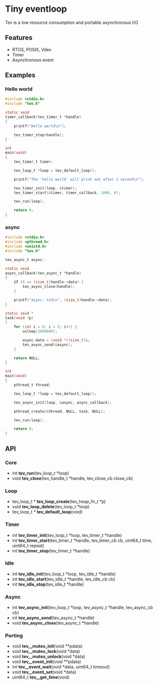 # Tiny eventloop

Tev is a low resource consumption and portable asynchronous I/O

## Features

- RTOS, POSIX, Vdev
- Timer
- Asynchronous event

## Examples

### Hello world

```c
#include <stdio.h>
#include "tev.h"

static void
timer_callback(tev_timer_t *handle)
{
    printf("Hello world\n");

    tev_timer_stop(handle);
}

int
main(void)
{
    tev_timer_t timer;

    tev_loop_t *loop = tev_default_loop();

    printf("The 'hello world' will print out after 1 second\n");

    tev_timer_init(loop, &timer);
    tev_timer_start(&timer, timer_callback, 1000, 0);

    tev_run(loop);

    return 0;
}
```

### async

```c
#include <stdio.h>
#include <pthread.h>
#include <unistd.h>
#include "tev.h"

tev_async_t async;

static void
async_callback(tev_async_t *handle)
{
    if (4 == (size_t)handle->data) {
        tev_async_close(handle);
    }

    printf("async: %ld\n", (size_t)handle->data);
}

static void *
task(void *p)
{
    for (int i = 0; i < 5; i++) {
        usleep(1000000);

        async.data = (void *)(size_t)i;
        tev_async_send(&async);
    }

    return NULL;
}

int
main(void)
{
    pthread_t thread;

    tev_loop_t *loop = tev_default_loop();

    tev_async_init(loop, &async, async_callback);

    pthread_create(&thread, NULL, task, NULL);

    tev_run(loop);

    return 0;
}
```

## API

### Core

- int **tev_run**(tev_loop_t *loop)
- void **tev_close**(tev_handle_t *handle, tev_close_cb close_cb)

### Loop

- tev_loop_t * **tev_loop_create**(tev_heap_fn_t *p)
- void **tev_loop_delete**(tev_loop_t *loop)
- tev_loop_t * **tev_default_loop**(void)

### Timer

- int **tev_timer_init**(tev_loop_t *loop, tev_timer_t *handle)
- int **tev_timer_start**(tev_timer_t *handle, tev_timer_cb cb, uint64_t time, uint64_t repeat)
- int **tev_timer_stop**(tev_timer_t *handle)

### Idle

- int **tev_idle_init**(tev_loop_t *loop, tev_idle_t *handle)
- int **tev_idle_start**(tev_idle_t *handle, tev_idle_cb cb)
- int **tev_idle_stop**(tev_idle_t *handle)

### Async

- int **tev_async_init**(tev_loop_t *loop, tev_async_t *handle, tev_async_cb cb)
- int **tev_async_send**(tev_async_t *handle)
- void **tev_async_close**(tev_async_t *handle)

### Porting

- void **tev__mutex_init**(void **pdata)
- void **tev__mutex_lock**(void *data)
- void **tev__mutex_unlock**(void *data)
- void **tev__event_init**(void **pdata)
- int **tev__event_wait**(void *data, uint64_t timeout)
- void **tev__event_set**(void *data)
- uint64_t **tev__get_time**(void)
